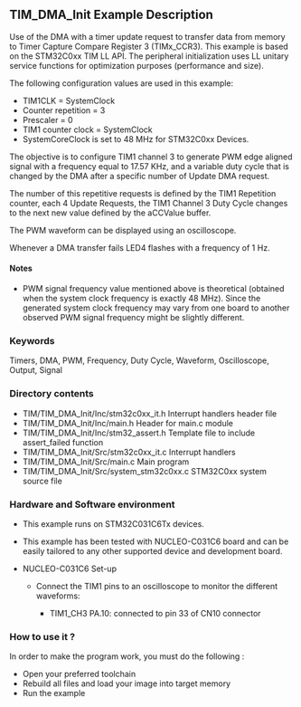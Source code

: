 ## <b>TIM_DMA_Init Example Description</b>

Use of the DMA with a timer update request 
to transfer data from memory to Timer Capture Compare Register 3 (TIMx_CCR3). This 
example is based on the STM32C0xx TIM LL API. The peripheral initialization 
uses LL unitary service functions for optimization purposes (performance and size).

The following configuration values are used in this example:

  - TIM1CLK = SystemClock
  - Counter repetition = 3 
  - Prescaler = 0 
  - TIM1 counter clock = SystemClock
  - SystemCoreClock is set to 48 MHz for STM32C0xx Devices.

The objective is to configure TIM1 channel 3 to generate PWM edge aligned 
signal with a frequency equal to 17.57 KHz, and a variable duty cycle that
is changed by the DMA after a specific number of Update DMA request.

The number of this repetitive requests is defined by the TIM1 Repetition counter,
each 4 Update Requests, the TIM1 Channel 3 Duty Cycle changes to the next new 
value defined by the aCCValue buffer.

The PWM waveform can be displayed using an oscilloscope.

Whenever a DMA transfer fails LED4 flashes with a frequency of 1 Hz.
 
#### <b>Notes</b>

 - PWM signal frequency value mentioned above is theoretical (obtained when
   the system clock frequency is exactly 48 MHz). Since the generated system
   clock frequency may vary from one board to another observed PWM signal
   frequency might be slightly different.

### <b>Keywords</b>

Timers, DMA, PWM, Frequency, Duty Cycle, Waveform, Oscilloscope, Output, Signal

### <b>Directory contents</b>

  - TIM/TIM_DMA_Init/Inc/stm32c0xx_it.h          Interrupt handlers header file
  - TIM/TIM_DMA_Init/Inc/main.h                  Header for main.c module
  - TIM/TIM_DMA_Init/Inc/stm32_assert.h          Template file to include assert_failed function
  - TIM/TIM_DMA_Init/Src/stm32c0xx_it.c          Interrupt handlers
  - TIM/TIM_DMA_Init/Src/main.c                  Main program
  - TIM/TIM_DMA_Init/Src/system_stm32c0xx.c      STM32C0xx system source file


### <b>Hardware and Software environment</b>

  - This example runs on STM32C031C6Tx devices.

  - This example has been tested with NUCLEO-C031C6 board and can be
    easily tailored to any other supported device and development board.

  - NUCLEO-C031C6 Set-up
    - Connect the TIM1 pins to an oscilloscope to monitor the different waveforms:

      - TIM1_CH3  PA.10: connected to pin 33 of CN10 connector 

### <b>How to use it ?</b>

In order to make the program work, you must do the following :

 - Open your preferred toolchain
 - Rebuild all files and load your image into target memory
 - Run the example